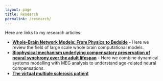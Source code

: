 ```yaml
---
layout: page
title: Research
permalink: /research/
---
```



Here are links to my research articles:

- [**Whole-Brain Network Models: From Physics to Bedside**](https://www.frontiersin.org/journals/computational-neuroscience/articles/10.3389/fncom.2022.866517/full) - Here we review the field of large scale whole brain computational models.
- [**Biophysical mechanism underlying compensatory preservation of neural synchrony over the adult lifespan**](https://www.nature.com/articles/s42003-022-03489-4) - Here we combine dynamical systems modelling with MEG analysis to understand age-related neural compensations.
- [**The virtual multiple sclerosis patient**](https://www.cell.com/iscience/fulltext/S2589-0042(24)01326-9)
